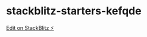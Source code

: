 # stackblitz-starters-kefqde

[Edit on StackBlitz ⚡️](https://stackblitz.com/edit/stackblitz-starters-kefqde)